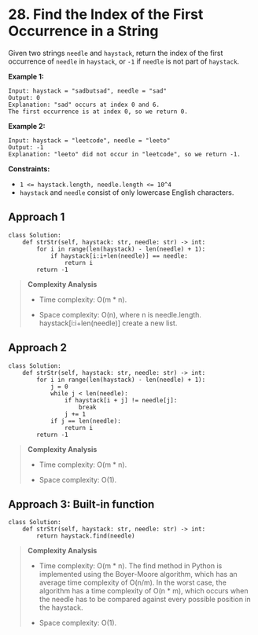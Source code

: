 # 28. Find the Index of the First Occurrence in a String

Given two strings `needle` and `haystack`, return the index of the first occurrence of `needle` in `haystack`, or `-1` if `needle` is not part of `haystack`.

**Example 1:**

```
Input: haystack = "sadbutsad", needle = "sad"
Output: 0
Explanation: "sad" occurs at index 0 and 6.
The first occurrence is at index 0, so we return 0.
```

**Example 2:**

```
Input: haystack = "leetcode", needle = "leeto"
Output: -1
Explanation: "leeto" did not occur in "leetcode", so we return -1.
```

**Constraints:**

- `1 <= haystack.length, needle.length <= 10^4`
- `haystack` and `needle` consist of only lowercase English characters.

## Approach 1

```python3
class Solution:
    def strStr(self, haystack: str, needle: str) -> int:
        for i in range(len(haystack) - len(needle) + 1):
            if haystack[i:i+len(needle)] == needle:
                return i
        return -1
```

> **Complexity Analysis**
>
> - Time complexity: O(m * n).
>
> - Space complexity: O(n), where n is needle.length. haystack[i:i+len(needle)] create a new list.

## Approach 2

```python3
class Solution:
    def strStr(self, haystack: str, needle: str) -> int:
        for i in range(len(haystack) - len(needle) + 1):
            j = 0
            while j < len(needle):
                if haystack[i + j] != needle[j]:
                    break
                j += 1
            if j == len(needle):
                return i
        return -1
```

> **Complexity Analysis**
>
> - Time complexity: O(m * n).
>
> - Space complexity: O(1).

## Approach 3: Built-in function

```python3
class Solution:
    def strStr(self, haystack: str, needle: str) -> int:
        return haystack.find(needle)
```

> **Complexity Analysis**
>
> - Time complexity: O(m * n).
> The find method in Python is implemented using the Boyer-Moore algorithm, which has an average time complexity of O(n/m).
> In the worst case, the algorithm has a time complexity of O(n * m), which occurs when the needle has to be compared against every possible position in the haystack.
>
> - Space complexity: O(1).

